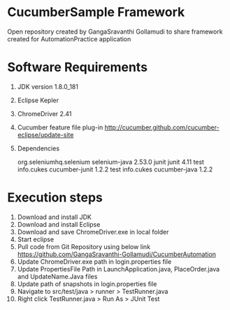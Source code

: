 # CucumberSample Framework
Open repository created by GangaSravanthi Gollamudi to share framework created for AutomationPractice application


# Software Requirements
1. JDK version 1.8.0_181
2. Eclipse Kepler
3. ChromeDriver 2.41
4. Cucumber feature file plug-in
http://cucumber.github.com/cucumber-eclipse/update-site
5. Dependencies

    <dependency>
			<groupId>org.seleniumhq.selenium</groupId>
			<artifactId>selenium-java</artifactId>
			<version>2.53.0</version>
	</dependency>
	<dependency>
			<groupId>junit</groupId>
			<artifactId>junit</artifactId>
			<version>4.11</version>
			<scope>test</scope>
	</dependency>
    <dependency>
			<groupId>info.cukes</groupId>
			<artifactId>cucumber-junit</artifactId>
			<version>1.2.2</version>
			<scope>test</scope>
	</dependency>
	<dependency>
			<groupId>info.cukes</groupId>
			<artifactId>cucumber-java</artifactId>
			<version>1.2.2</version>
	</dependency>

# Execution steps

1. Download and install JDK
2. Download and install Eclipse 
3. Download and save ChromeDriver.exe in local folder
4. Start eclipse
5. Pull code from Git Repository using below link
   https://github.com/GangaSravanthi-Gollamudi/CucumberAutomation
6. Update ChromeDriver.exe path in login.properties file 
7. Update PropertiesFile Path in LaunchApplication.java, PlaceOrder.java and UpdateName.Java files
8. Update path of snapshots in login.properties file
9. Navigate to src/test/java > runner > TestRunner.java
10. Right click TestRunner.java > Run As > JUnit Test


